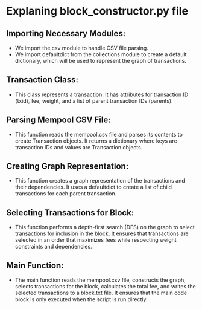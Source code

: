 # Explaning block_constructor.py file

## Importing Necessary Modules:
- We import the csv module to handle CSV file parsing.
- We import defaultdict from the collections module to create a default dictionary, which will be used to represent the graph of transactions.

## Transaction Class:
- This class represents a transaction. It has attributes for transaction ID (txid), fee, weight, and a list of parent transaction IDs (parents).

## Parsing Mempool CSV File:
- This function reads the mempool.csv file and parses its contents to create Transaction objects. It returns a dictionary where keys are transaction IDs and values are Transaction objects.

## Creating Graph Representation:
- This function creates a graph representation of the transactions and their dependencies. It uses a defaultdict to create a list of child transactions for each parent transaction.

## Selecting Transactions for Block:
- This function performs a depth-first search (DFS) on the graph to select transactions for inclusion in the block. It ensures that transactions are selected in an order that maximizes fees while respecting weight constraints and dependencies.

## Main Function:
- The main function reads the mempool.csv file, constructs the graph, selects transactions for the block, calculates the total fee, and writes the selected transactions to a block.txt file. It ensures that the main code block is only executed when the script is run directly.
